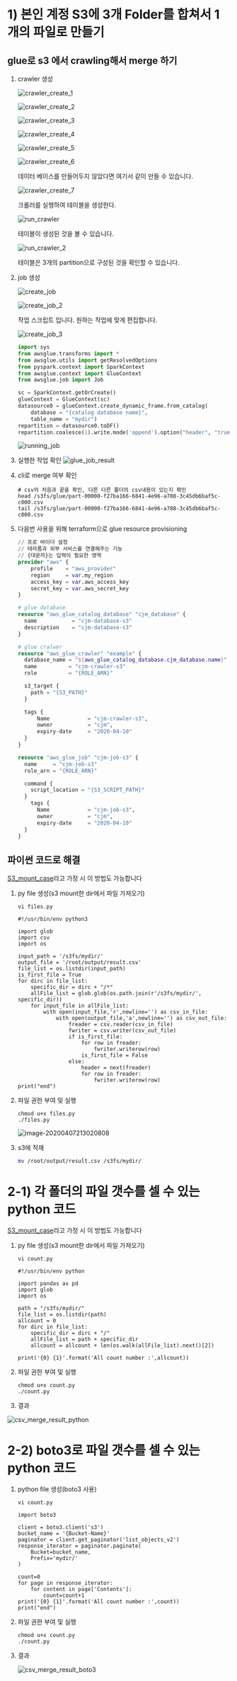 # 1) 본인 계정 S3에 3개 Folder를 합쳐서 1개의 파일로 만들기

## glue로 s3 에서 crawling해서 merge 하기

1. crawler 생성

   ![crawler_create_1](images/crawler_create_1.png)

   ![crawler_create_2](images/crawler_create_2.png)

   ![crawler_create_3](images/crawler_create_3.png)

   ![crawler_create_4](images/crawler_create_4.png)

   ![crawler_create_5](images/crawler_create_5.png)

   ![crawler_create_6](images/crawler_create_6.png)

   데이터 베이스를 만들어두지 않았다면 여기서 같이 만들 수 있습니다.

   ![crawler_create_7](images/crawler_create_7.png)

   크롤러를 실행하여 테이블을 생성한다.

   ![run_crawler](images/run_crawler.png)

   테이블이 생성된 것을 볼 수 있습니다.

   ![run_crawler_2](images/run_crawler_2.png)

   테이블은 3개의 partition으로 구성된 것을 확인할 수 있습니다.

2. job 생성

   ![create_job](images/create_job.png)

   ![create_job_2](images/create_job_2.png)

   작업 스크립트 입니다. 원하는 작업에 맞게 편집합니다.

   ![create_job_3](images/create_job_3.png)

   ```python
   import sys
   from awsglue.transforms import *
   from awsglue.utils import getResolvedOptions
   from pyspark.context import SparkContext
   from awsglue.context import GlueContext
   from awsglue.job import Job
   
   sc = SparkContext.getOrCreate()
   glueContext = GlueContext(sc)
   datasource0 = glueContext.create_dynamic_frame.from_catalog(
       database = "{catalog database name}", 
       table_name = "mydir")
   repartition = datasource0.toDF()
   repartition.coalesce(1).write.mode('append').option("header", "true").csv('s3://{path}')
   ```

   ![running_job](images/running_job.png)

3. 실행한 작업 확인
   ![glue_job_result](images/glue_job_result.png)

4. cli로 merge 여부 확인

   ```shell
   # csv의 처음과 끝을 확인, 다른 다른 폴더의 csv내용이 있는지 확인
   head /s3fs/glue/part-00000-f27ba166-6841-4e96-a708-3c45db6baf5c-c000.csv
   tail /s3fs/glue/part-00000-f27ba166-6841-4e96-a708-3c45db6baf5c-c000.csv
   ```

   

5. 다음번 사용을 위해 terraform으로 glue resource provisioning

   ```terraform
   // 프로 바이더 설정
   // 테라폼과 외부 서비스를 연결해주는 기능
   // {대문자}는 입력이 필요한 영역
   provider "aws" {
       profile    = "aws_provider"
       region     = var.my_region
       access_key = var.aws_access_key
       secret_key = var.aws_secret_key
   }
   
   # glue database
   resource "aws_glue_catalog_database" "cjm_database" {
     name           = "cjm-database-s3"
     description    = "cjm-database-s3"
   }
   
   # glue cralwer
   resource "aws_glue_crawler" "example" {
     database_name = "${aws_glue_catalog_database.cjm_database.name}"
     name          = "cjm-crawler-s3"
     role          = "{ROLE_ARN}"
   
     s3_target {
       path = "{S3_PATH}"
     }
   
     tags {
         Name            = "cjm-crawler-s3",
         owner           = "cjm",
         expiry-date     = "2020-04-10"
     }
   }
   
   resource "aws_glue_job" "cjm-job-s3" {
     name     = "cjm-job-s3"
     role_arn = "{ROLE_ARN}"
   
     command {
       script_location = "{S3_SCRIPT_PATH}"
     }
       tags {
         Name            = "cjm-job-s3",
         owner           = "cjm",
         expiry-date     = "2020-04-10"
     }
   }
   ```
   
   

## 파이썬 코드로 해결

[S3_mount_case](../s3fs&bash_script.md)라고 가정 시 이 방법도 가능합니다

1. py file 생성(s3 mount한 dir에서 파일 가져오기)

   ```shell
   vi files.py
   ```

   ```shell
   #!/usr/bin/env python3
   
   import glob
   import csv
   import os
   
   input_path = '/s3fs/mydir/'
   output_file = '/root/output/result.csv'
   file_list = os.listdir(input_path)
   is_first_file = True
   for dirc in file_list:
       specific_dir = dirc + "/*"
       allFile_list = glob.glob(os.path.join(r'/s3fs/mydir/', specific_dir))
       for input_file in allFile_list:
           with open(input_file,'r',newline='') as csv_in_file:
               with open(output_file,'a',newline='') as csv_out_file:
                   freader = csv.reader(csv_in_file)
                   fwriter = csv.writer(csv_out_file)
                   if is_first_file:
                       for row in freader:
                           fwriter.writerow(row)
                       is_first_file = False
                   else:
                       header = next(freader)
                       for row in freader:
                           fwriter.writerow(row)
   print("end")
   ```
   
2. 파일 권한 부여 및 실행

   ```shell
   chmod u+x files.py
   ./files.py
   ```

   ![image-20200407213020808](C:\Users\jungmin.choi\AppData\Roaming\Typora\typora-user-images\image-20200407213020808.png)


3. s3에 적재

   ```sh
   mv /root/output/result.csv /s3fs/mydir/
   ```

# 2-1) 각 폴더의 파일 갯수를 셀 수 있는 python 코드 

[S3_mount_case](../s3fs&bash_script.md)라고 가정 시 이 방법도 가능합니다

1. py file 생성(s3 mount한 dir에서 파일 가져오기)

   ```shell
   vi count.py
   ```

   ```shell
   #!/usr/bin/env python
   
   import pandas as pd
   import glob
   import os
   
   path = "/s3fs/mydir/"
   file_list = os.listdir(path)
   allcount = 0
   for dirc in file_list:
       specific_dir = dirc + "/"
       allFile_list = path + specific_dir
       allcount = allcount + len(os.walk(allFile_list).next()[2])
   
   print('{0} {1}'.format('All count number :',allcount))
   ```

2. 파일 권한 부여 및 실행

   ```shell
   chmod u+x count.py
   ./count.py
   ```

3. 결과

![csv_merge_result_python](images/csv_merge_result_python.png)



# 2-2) boto3로 파일 갯수를 셀 수 있는 python 코드

1. python file 생성(boto3 사용)

   ```shell
   vi count.py
   ```

   ```shell
   import boto3
   
   client = boto3.client('s3')
   bucket_name = '{Bucket-Name}'
   paginator = client.get_paginator('list_objects_v2')
   response_iterator = paginator.paginate(
       Bucket=bucket_name,
       Prefix='mydir/'
   )
   
   count=0
   for page in response_iterator:
       for content in page['Contents']:
           count=count+1
   print('{0} {1}'.format('All count number :',count))
   print("end")
   ```

2. 파일 권한 부여 및 실행

   ```shell
   chmod u+x count.py
   ./count.py
   ```

3. 결과

   ![csv_merge_result_boto3](images/csv_merge_result_boto3.png)